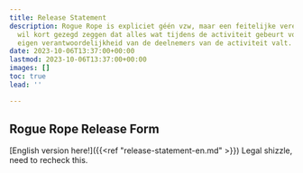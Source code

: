 ```yaml
---
title: Release Statement
description: Rogue Rope is expliciet géén vzw, maar een feitelijke vereniging, dit
  wil kort gezegd zeggen dat alles wat tijdens de activiteit gebeurt volledig onder
  eigen verantwoordelijkheid van de deelnemers van de activiteit valt.
date: 2023-10-06T13:37:00+00:00
lastmod: 2023-10-06T13:37:00+00:00
images: []
toc: true
lead: ''

---
```

## Rogue Rope Release Form

[English version here!]({{<ref "release-statement-en.md" >}})
Legal shizzle, need to recheck this.